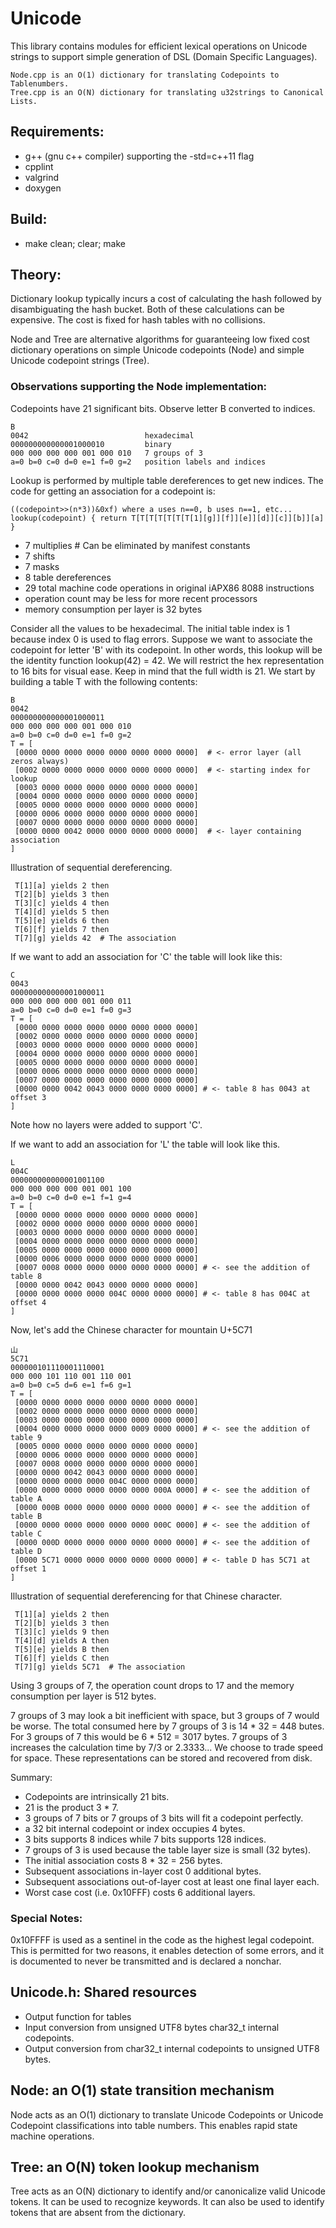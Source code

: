 # UnicodeThis library contains modules for efficient lexical operations onUnicode strings to supportsimple generation of DSL (Domain Specific Languages).```Node.cpp is an O(1) dictionary for translating Codepoints to Tablenumbers.Tree.cpp is an O(N) dictionary for translating u32strings to Canonical Lists.```## Requirements:* g++ (gnu c++ compiler) supporting the -std=c++11 flag* cpplint* valgrind* doxygen## Build:* make clean; clear; make## Theory:Dictionary lookup typically incurs a cost ofcalculating the hash followed by disambiguating the hash bucket.Both of these calculations can be expensive.The cost is fixed for hash tables with no collisions.Node and Tree are alternative algorithms for guaranteeinglow fixed cost dictionary operations onsimple Unicode codepoints (Node) andsimple Unicode codepoint strings (Tree).### Observations supporting the Node implementation:Codepoints have 21 significant bits. Observe letter B converted to indices.```B0042                          hexadecimal000000000000001000010         binary000 000 000 000 001 000 010   7 groups of 3a=0 b=0 c=0 d=0 e=1 f=0 g=2   position labels and indices```Lookup is performed by multiple table dereferences to get new indices.The code for getting an association for a codepoint is:```((codepoint>>(n*3))&0xf) where a uses n==0, b uses n==1, etc...lookup(codepoint) { return T[T[T[T[T[T[T[1][g]][f]][e]][d]][c]][b]][a] }```* 7 multiplies      # Can be eliminated by manifest constants* 7 shifts* 7 masks* 8 table dereferences* 29 total machine code operations in original iAPX86 8088 instructions* operation count may be less for more recent processors* memory consumption per layer is 32 bytesConsider all the values to be hexadecimal.The initial table index is 1 because index 0 is used to flag errors.Suppose we want to associate the codepoint for letter 'B' with its codepoint.In other words, this lookup will be the identity function lookup(42) = 42.We will restrict the hex representation to 16 bits for visual ease.Keep in mind that the full width is 21.We start by building a table T with the following contents:```B0042000000000000001000011000 000 000 000 001 000 010a=0 b=0 c=0 d=0 e=1 f=0 g=2T = [ [0000 0000 0000 0000 0000 0000 0000 0000]  # <- error layer (all zeros always) [0002 0000 0000 0000 0000 0000 0000 0000]  # <- starting index for lookup [0003 0000 0000 0000 0000 0000 0000 0000] [0004 0000 0000 0000 0000 0000 0000 0000] [0005 0000 0000 0000 0000 0000 0000 0000] [0000 0006 0000 0000 0000 0000 0000 0000] [0007 0000 0000 0000 0000 0000 0000 0000] [0000 0000 0042 0000 0000 0000 0000 0000]  # <- layer containing association]```Illustration of sequential dereferencing.``` T[1][a] yields 2 then T[2][b] yields 3 then T[3][c] yields 4 then T[4][d] yields 5 then T[5][e] yields 6 then T[6][f] yields 7 then T[7][g] yields 42  # The association```If we want to add an association for 'C' the table will look like this:```C0043000000000000001000011000 000 000 000 001 000 011a=0 b=0 c=0 d=0 e=1 f=0 g=3T = [ [0000 0000 0000 0000 0000 0000 0000 0000] [0002 0000 0000 0000 0000 0000 0000 0000] [0003 0000 0000 0000 0000 0000 0000 0000] [0004 0000 0000 0000 0000 0000 0000 0000] [0005 0000 0000 0000 0000 0000 0000 0000] [0000 0006 0000 0000 0000 0000 0000 0000] [0007 0000 0000 0000 0000 0000 0000 0000] [0000 0000 0042 0043 0000 0000 0000 0000] # <- table 8 has 0043 at offset 3]```Note how no layers were added to support 'C'.If we want to add an association for 'L' the table will look like this.```L004C000000000000001001100000 000 000 000 001 001 100a=0 b=0 c=0 d=0 e=1 f=1 g=4T = [ [0000 0000 0000 0000 0000 0000 0000 0000] [0002 0000 0000 0000 0000 0000 0000 0000] [0003 0000 0000 0000 0000 0000 0000 0000] [0004 0000 0000 0000 0000 0000 0000 0000] [0005 0000 0000 0000 0000 0000 0000 0000] [0000 0006 0000 0000 0000 0000 0000 0000] [0007 0008 0000 0000 0000 0000 0000 0000] # <- see the addition of table 8 [0000 0000 0042 0043 0000 0000 0000 0000] [0000 0000 0000 0000 004C 0000 0000 0000] # <- table 8 has 004C at offset 4]```Now, let's add the Chinese character for mountain U+5C71```山5C71000000101110001110001 000 000 101 110 001 110 001a=0 b=0 c=5 d=6 e=1 f=6 g=1T = [ [0000 0000 0000 0000 0000 0000 0000 0000] [0002 0000 0000 0000 0000 0000 0000 0000] [0003 0000 0000 0000 0000 0000 0000 0000] [0004 0000 0000 0000 0000 0009 0000 0000] # <- see the addition of table 9 [0005 0000 0000 0000 0000 0000 0000 0000] [0000 0006 0000 0000 0000 0000 0000 0000] [0007 0008 0000 0000 0000 0000 0000 0000] [0000 0000 0042 0043 0000 0000 0000 0000] [0000 0000 0000 0000 004C 0000 0000 0000] [0000 0000 0000 0000 0000 0000 000A 0000] # <- see the addition of table A [0000 000B 0000 0000 0000 0000 0000 0000] # <- see the addition of table B [0000 0000 0000 0000 0000 0000 000C 0000] # <- see the addition of table C [0000 000D 0000 0000 0000 0000 0000 0000] # <- see the addition of table D [0000 5C71 0000 0000 0000 0000 0000 0000] # <- table D has 5C71 at offset 1]```Illustration of sequential dereferencing for that Chinese character.``` T[1][a] yields 2 then T[2][b] yields 3 then T[3][c] yields 9 then T[4][d] yields A then T[5][e] yields B then T[6][f] yields C then T[7][g] yields 5C71  # The association```Using 3 groups of 7, the operation count drops to 17 andthe memory consumption per layer is 512 bytes.7 groups of 3 may look a bit inefficient with space,but 3 groups of 7 would be worse.The total consumed here by 7 groups of 3 is 14 * 32 = 448 butes.For 3 groups of 7 this would be 6 * 512 = 3017 bytes.7 groups of 3 increases the calculation time by 7/3 or 2.3333...We choose to trade speed for space.These representations can be stored and recovered from disk.Summary:* Codepoints are intrinsically 21 bits.* 21 is the product 3 * 7.* 3 groups of 7 bits or 7 groups of 3 bits will fit a codepoint perfectly.* a 32 bit internal codepoint or index occupies 4 bytes.* 3 bits supports 8 indices while 7 bits supports 128 indices.* 7 groups of 3 is used because the table layer size is small (32 bytes).* The initial association costs 8 * 32 = 256 bytes.* Subsequent associations in-layer cost 0 additional bytes.* Subsequent associations out-of-layer cost at least one final layer each.* Worst case cost (i.e. 0x10FFF) costs 6 additional layers.### Special Notes:0x10FFFF is used as a sentinel in the code as the highest legal codepoint.This is permitted for two reasons, it enables detection of some errors,and it is documented to never be transmitted and is declared a nonchar.## Unicode.h: Shared resources* Output function for tables* Input conversion from unsigned UTF8 bytes char32_t internal codepoints.* Output conversion from char32_t internal codepoints to unsigned UTF8 bytes.## Node: an O(1) state transition mechanismNode acts as an O(1) dictionary to translateUnicode Codepoints or Unicode Codepoint classifications into table numbers.This enables rapid state machine operations.## Tree: an O(N) token lookup mechanismTree acts as an O(N) dictionary to identify and/or canonicalizevalid Unicode tokens.It can be used to recognize keywords.It can also be used to identify tokens that are absent from the dictionary.